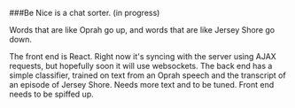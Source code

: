 ###Be Nice is a chat sorter.
(in progress)

Words that are like Oprah go up, and words that are like Jersey Shore go down.

The front end is React. Right now it's syncing with the server using AJAX requests, but hopefully soon it will use websockets. The back end has a simple classifier, trained on text from an Oprah speech and the transcript of an episode of Jersey Shore. Needs more text and to be tuned. Front end needs to be spiffed up.
